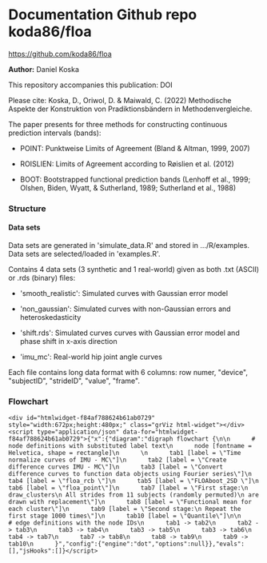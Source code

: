 # Documentation Github repo koda86/floa

https://github.com/koda86/floa

**Author:** Daniel Koska

This repository accompanies this publication: DOI

Please cite: Koska, D., Oriwol, D. & Maiwald, C. (2022) Methodische Aspekte der Konstruktion von Pradiktionsbändern in Methodenvergleiche.


The paper presents for three methods for constructing continuous prediction intervals (bands):

- POINT: Punktweise Limits of Agreement (Bland & Altman, 1999, 2007)

- ROISLIEN: Limits of Agreement according to Røislien et al. (2012)

- BOOT: Bootstrapped functional prediction bands (Lenhoff et al., 1999; Olshen, Biden, Wyatt, & Sutherland, 1989; Sutherland et al., 1988)


### Structure

#### Data sets

Data sets are generated in 'simulate_data.R' and stored in .../R/examples. Data sets are selected/loaded in 'examples.R'. 

Contains 4 data sets (3 synthetic and 1 real-world) given as both .txt (ASCII) or .rds (binary) files:

- 'smooth_realistic': Simulated curves with Gaussian error model

- 'non_gaussian': Simulated curves with non-Gaussian errors and heteroskedasticity

- 'shift.rds': Simulated curves curves with Gaussian error model and phase shift in x-axis direction

- 'imu_mc': Real-world hip joint angle curves

Each file contains long data format with 6 columns: row numer, "device", "subjectID", "strideID", "value", "frame".


### Flowchart


```{=html}
<div id="htmlwidget-f84af788624b61ab0729" style="width:672px;height:480px;" class="grViz html-widget"></div>
<script type="application/json" data-for="htmlwidget-f84af788624b61ab0729">{"x":{"diagram":"digraph flowchart {\n\n      # node definitions with substituted label text\n      node [fontname = Helvetica, shape = rectangle]\n      \n      tab1 [label = \"Time normalize curves of IMU - MC\"]\n      tab2 [label = \"Create difference curves IMU - MC\"]\n      tab3 [label = \"Convert difference curves to function data objects using Fourier series\"]\n      tab4 [label = \"floa_rcb \"]\n      tab5 [label = \"FLOAboot_2SD \"]\n      tab6 [label = \"floa_point\"]\n      tab7 [label = \"First stage:\n draw_clusters\n All strides from 11 subjects (randomly permuted)\n are drawn with replacement\"]\n      tab8 [label = \"Functional mean for each cluster\"]\n      tab9 [label = \"Second stage:\n Repeat the first stage 1000 times\"]\n      tab10 [label = \"Quantile\"]\n\n      # edge definitions with the node IDs\n      tab1 -> tab2\n      tab2 -> tab3\n      tab3 -> tab4\n      tab3 -> tab5\n      tab3 -> tab6\n      tab4 -> tab7\n      tab7 -> tab8\n      tab8 -> tab9\n      tab9 -> tab10\n      }","config":{"engine":"dot","options":null}},"evals":[],"jsHooks":[]}</script>
```
